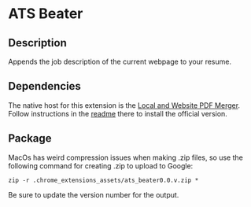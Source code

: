 # ATS Beater

## Description
Appends the job description of the current webpage to your resume.

## Dependencies
The native host for this extension is the [Local and Website PDF Merger](https://github.com/boom100100/local_and_website_pdf_merger). Follow instructions in the [readme](https://github.com/boom100100/local_and_website_pdf_merger/blob/main/README.md) there to install the official version.

## Package
MacOs has weird compression issues when making .zip files, so use the following command for creating .zip to upload to Google:

    zip -r .chrome_extensions_assets/ats_beater0.0.v.zip *

Be sure to update the version number for the output.
